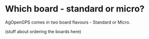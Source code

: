 # Which board - standard or micro?

AgOpenGPS comes in two board flavours - Standard or Micro.

(stuff about ordering the boards here)
